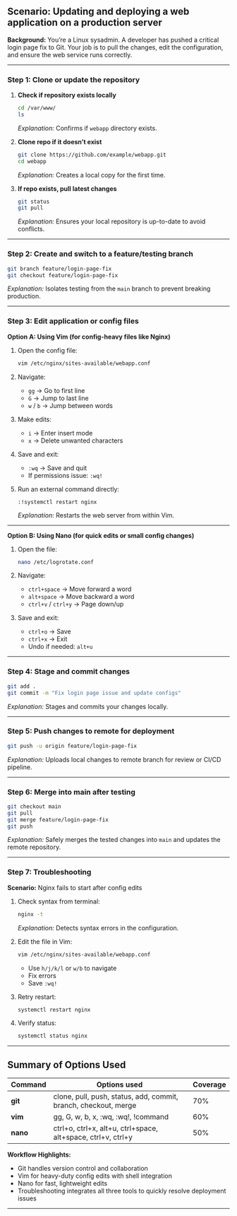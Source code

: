 ## **Scenario:** Updating and deploying a web application on a production server

**Background:**
You’re a Linux sysadmin. A developer has pushed a critical login page fix to Git. Your job is to pull the changes, edit the configuration, and ensure the web service runs correctly.

---

### **Step 1: Clone or update the repository**

1. **Check if repository exists locally**

   ```bash
   cd /var/www/
   ls
   ```

   *Explanation:* Confirms if `webapp` directory exists.

2. **Clone repo if it doesn’t exist**

   ```bash
   git clone https://github.com/example/webapp.git
   cd webapp
   ```

   *Explanation:* Creates a local copy for the first time.

3. **If repo exists, pull latest changes**

   ```bash
   git status
   git pull
   ```

   *Explanation:* Ensures your local repository is up-to-date to avoid conflicts.

---

### **Step 2: Create and switch to a feature/testing branch**

```bash
git branch feature/login-page-fix
git checkout feature/login-page-fix
```

*Explanation:* Isolates testing from the `main` branch to prevent breaking production.

---

### **Step 3: Edit application or config files**

**Option A: Using Vim (for config-heavy files like Nginx)**

1. Open the config file:

   ```bash
   vim /etc/nginx/sites-available/webapp.conf
   ```

2. Navigate:

   * `gg` → Go to first line
   * `G` → Jump to last line
   * `w` / `b` → Jump between words

3. Make edits:

   * `i` → Enter insert mode
   * `x` → Delete unwanted characters

4. Save and exit:

   * `:wq` → Save and quit
   * If permissions issue: `:wq!`

5. Run an external command directly:

   ```vim
   :!systemctl restart nginx
   ```

   *Explanation:* Restarts the web server from within Vim.

---

**Option B: Using Nano (for quick edits or small config changes)**

1. Open the file:

   ```bash
   nano /etc/logrotate.conf
   ```

2. Navigate:

   * `ctrl+space` → Move forward a word
   * `alt+space` → Move backward a word
   * `ctrl+v` / `ctrl+y` → Page down/up

3. Save and exit:

   * `ctrl+o` → Save
   * `ctrl+x` → Exit
   * Undo if needed: `alt+u`

---

### **Step 4: Stage and commit changes**

```bash
git add .
git commit -m "Fix login page issue and update configs"
```

*Explanation:* Stages and commits your changes locally.

---

### **Step 5: Push changes to remote for deployment**

```bash
git push -u origin feature/login-page-fix
```

*Explanation:* Uploads local changes to remote branch for review or CI/CD pipeline.

---

### **Step 6: Merge into main after testing**

```bash
git checkout main
git pull
git merge feature/login-page-fix
git push
```

*Explanation:* Safely merges the tested changes into `main` and updates the remote repository.

---

### **Step 7: Troubleshooting**

**Scenario:** Nginx fails to start after config edits

1. Check syntax from terminal:

   ```bash
   nginx -t
   ```

   *Explanation:* Detects syntax errors in the configuration.

2. Edit the file in Vim:

   ```bash
   vim /etc/nginx/sites-available/webapp.conf
   ```

   * Use `h/j/k/l` or `w/b` to navigate
   * Fix errors
   * Save `:wq!`

3. Retry restart:

   ```bash
   systemctl restart nginx
   ```

4. Verify status:

   ```bash
   systemctl status nginx
   ```

---

## **Summary of Options Used**

| Command  | Options used                                                    | Coverage |
| -------- | --------------------------------------------------------------- | -------- |
| **git**  | clone, pull, push, status, add, commit, branch, checkout, merge | 70%      |
| **vim**  | gg, G, w, b, x, \:wq, \:wq!, !command                           | 60%      |
| **nano** | ctrl+o, ctrl+x, alt+u, ctrl+space, alt+space, ctrl+v, ctrl+y    | 50%      |

**Workflow Highlights:**

* Git handles version control and collaboration
* Vim for heavy-duty config edits with shell integration
* Nano for fast, lightweight edits
* Troubleshooting integrates all three tools to quickly resolve deployment issues

---